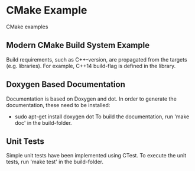 # CMake Example
CMake examples

## Modern CMake Build System Example
Build requirements, such as C++-version, are propagated from the targets (e.g. libraries). For example, 
C++14 build-flag is defined in the library.

## Doxygen Based Documentation
Documentation is based on Doxygen and dot. In order to generate the documentation, these need to be installed:
* sudo apt-get install doxygen dot
To build the documentation, run 'make doc' in the build-folder.

## Unit Tests
Simple unit tests have been implemented using CTest. To execute the unit tests, run 'make test' in the build-folder.

